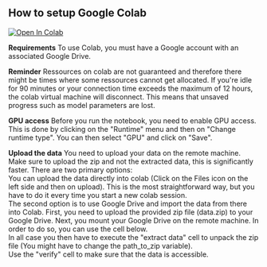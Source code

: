## How to setup Google Colab

[![Open In Colab](https://colab.research.google.com/assets/colab-badge.svg)](https://colab.research.google.com/github/YourUser/YourRepo/blob/main/notebook.ipynb) 

**Requirements** To use Colab, you must have a Google account with an associated Google Drive.

**Reminder** Ressources on colab are not guaranteed and therefore there might be times where some ressources cannot get allocated. If you're idle for 90 minutes or your connection time exceeds the maximum of 12 hours, the colab virtual machine will disconnect. This means that unsaved progress such as model parameters are lost.

**GPU access** Before you run the notebook, you need to enable GPU access. This is done by clicking on the "Runtime" menu and then on "Change runtime type". You can then select "GPU" and click on "Save".

**Upload the data**
You need to upload your data on the remote machine. Make sure to upload the zip and not the extracted data, this is significantly faster. There are two primary options:  
You can upload the data directly into colab (Click on the Files icon on the left side and then on upload). This is the most straightforward way, but you have to do it every time you start a new colab session.  
The second option is to use Google Drive and import the data from there into Colab.
First, you need to upload the provided zip file (data.zip) to your Google Drive. Next, you mount your Google Drive on the remote machine. In order to do so, you can use the cell below.  
In all case you then have to execute the "extract data" cell to unpack the zip file (You might have to change the path_to_zip variable).  
Use the "verify" cell to make sure that the data is accessible.
